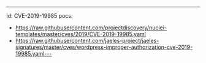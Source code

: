 ---
id: CVE-2019-19985
pocs:
  - https://raw.githubusercontent.com/projectdiscovery/nuclei-templates/master/cves/2019/CVE-2019-19985.yaml
  - https://raw.githubusercontent.com/jaeles-project/jaeles-signatures/master/cves/wordpress-improper-authorization-cve-2019-19985.yaml---
